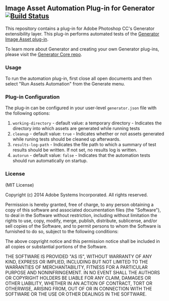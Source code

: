 ## Image Asset Automation Plug-in for Generator [![Build Status](https://travis-ci.org/adobe-photoshop/generator-assets-automation.png?branch=master)](https://travis-ci.org/adobe-photoshop/generator-assets-automation)

This repository contains a plug-in for Adobe Photoshop CC's Generator extensibility layer. This plug-in performs automated tests of the [Generator Image Asset plug-in](https://github.com/adobe-photoshop/generator-assets). 

To learn more about Generator and creating your own Generator plug-ins, please visit the [Generator Core repo](https://github.com/adobe-photoshop/generator-core).

### Usage

To run the automation plug-in, first close all open documents and then select "Run Assets Automation" from the Generate menu.

### Plug-in Configuration

The plug-in can be configured in your user-level `generator.json` file with the following options:

1. `working-directory` - default value: a temporary directory - Indicates the directory into which assets are generated while running tests
2. `cleanup` - default value: `true` - Indicates whether or not assets generated while runing tests should be cleaned up afterwards.
3. `results-log-path` - Indicates the file path to which a summary of test results should be written. If not set, no results log is written.
4. `autorun` - default value: `false` - Indicates that the automation tests should run automatically on startup. 

### License

(MIT License)

Copyright (c) 2014 Adobe Systems Incorporated. All rights reserved.

Permission is hereby granted, free of charge, to any person obtaining a
copy of this software and associated documentation files (the "Software"),
to deal in the Software without restriction, including without limitation
the rights to use, copy, modify, merge, publish, distribute, sublicense,
and/or sell copies of the Software, and to permit persons to whom the
Software is furnished to do so, subject to the following conditions:

The above copyright notice and this permission notice shall be included in
all copies or substantial portions of the Software.

THE SOFTWARE IS PROVIDED "AS IS", WITHOUT WARRANTY OF ANY KIND, EXPRESS OR
IMPLIED, INCLUDING BUT NOT LIMITED TO THE WARRANTIES OF MERCHANTABILITY,
FITNESS FOR A PARTICULAR PURPOSE AND NONINFRINGEMENT. IN NO EVENT SHALL THE
AUTHORS OR COPYRIGHT HOLDERS BE LIABLE FOR ANY CLAIM, DAMAGES OR OTHER
LIABILITY, WHETHER IN AN ACTION OF CONTRACT, TORT OR OTHERWISE, ARISING
FROM, OUT OF OR IN CONNECTION WITH THE SOFTWARE OR THE USE OR OTHER
DEALINGS IN THE SOFTWARE.
